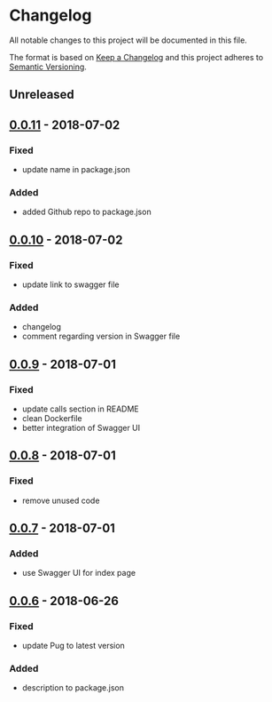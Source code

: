 # Changelog

All notable changes to this project will be documented in this file.

The format is based on [Keep a Changelog](http://keepachangelog.com/en/1.0.0/)
and this project adheres to [Semantic Versioning](http://semver.org/spec/v2.0.0.html).

## Unreleased

## [0.0.11] - 2018-07-02

### Fixed

- update name in package.json

### Added

- added Github repo to package.json

## [0.0.10] - 2018-07-02

### Fixed

- update link to swagger file

### Added

- changelog
- comment regarding version in Swagger file

## [0.0.9] - 2018-07-01

### Fixed

- update calls section in README
- clean Dockerfile
- better integration of Swagger UI

## [0.0.8] - 2018-07-01

### Fixed

- remove unused code

## [0.0.7] - 2018-07-01

### Added

- use Swagger UI for index page


[0.0.6]: https://github.com/RMLio/rmlmapper-webapi-js/compare/v0.0.5...v0.0.6

## [0.0.6] - 2018-06-26

### Fixed

- update Pug to latest version

### Added

- description to package.json


[0.0.11]: https://github.com/RMLio/rmlmapper-webapi-js/compare/v0.0.10...v0.0.11
[0.0.10]: https://github.com/RMLio/rmlmapper-webapi-js/compare/v0.0.9...v0.0.10
[0.0.9]: https://github.com/RMLio/rmlmapper-webapi-js/compare/v0.0.8...v0.0.9
[0.0.8]: https://github.com/RMLio/rmlmapper-webapi-js/compare/v0.0.7...v0.0.8
[0.0.7]: https://github.com/RMLio/rmlmapper-webapi-js/compare/v0.0.6...v0.0.7
[0.0.6]: https://github.com/RMLio/rmlmapper-webapi-js/compare/v0.0.5...v0.0.6

